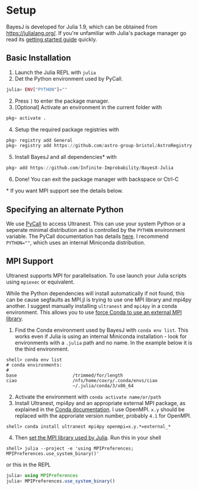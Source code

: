 # Setup

BayesJ is developed for Julia 1.9, which can be obtained from https://julialang.org/. If you're unfamiliar with Julia's package manager go read its [getting started guide](https://pkgdocs.julialang.org/v1/getting-started/) quickly.

## Basic Installation
1. Launch the Julia REPL with `julia`
2. Det the Python environment used by PyCall.
```julia
julia> ENV["PYTHON"]=""
```
2. Press `]` to enter the package manager.
3. [Optional] Activate an environment in the current folder with 
```julia
pkg> activate .
```
4. Setup the required package registries with
```julia
pkg> registry add General
pkg> registry add https://github.com/astro-group-bristol/AstroRegistry
```
5. Install BayesJ and all dependencies* with
```julia 
pkg> add https://github.com/Infinite-Improbability/BayesX-Julia
```
6. Done! You can exit the package manager with backspace or Ctrl-C

\* If you want MPI support see the details below.

## Specifying an alternate Python
We use [PyCall](https://github.com/JuliaPy/PyCall.jl) to access Ultranest. This can use your system Python or a seperate minimal distribution and is controlled by the `PYTHON` environment variable. The PyCall documentation has details [here](https://github.com/JuliaPy/PyCall.jl#specifying-the-python-version). I recommend `PYTHON=""`, which uses an internal Miniconda distribution.

## MPI Support
Ultranest supports MPI for parallelisation. To use launch your Julia scripts using `mpiexec` or equivalent.

While the Python dependencies will install automatically if not found, this can be cause segfaults as MPI.jl is trying to use one MPI library and mpi4py another. I suggest manually installing `ultranest` and `mpi4py` in a conda environment. This allows you to use [force Conda to use an external MPI library](https://conda-forge.org/docs/user/tipsandtricks.html#using-external-message-passing-interface-mpi-libraries).

1. Find the Conda environment used by BayesJ with `conda env list`. This works even if Julia is using an internal Miniconda installation - look for environments with a `.julia` path and no name. In the example below it is the third environment.
```shell
shell> conda env list
# conda environments:
#
base                     /trimmed/for/length
ciao                     /nfs/home/coxry/.conda/envs/ciao
                         ~/.julia/conda/3/x86_64
```
2. Activate the environment with `conda activate name/or/path`
3. Install Ultranest, mpi4py and an appropriate external MPI package, as explained in the [Conda documentation](https://conda-forge.org/docs/user/tipsandtricks.html#using-external-message-passing-interface-mpi-libraries). I use OpenMPI. `x.y` should be replaced with the approriate version number, probably `4.1` for OpenMPI.
```shell
shell> conda install ultranest mpi4py openmpi=x.y.*=external_*
```
4. Then [set the MPI library used by Julia](https://juliaparallel.org/MPI.jl/stable/configuration/). Run this in your shell
```shell
shell> julia --project -e 'using MPIPreferences; MPIPreferences.use_system_binary()'
```
or this in the REPL
```julia
julia> using MPIPreferences
julia> MPIPreferences.use_system_binary()
```